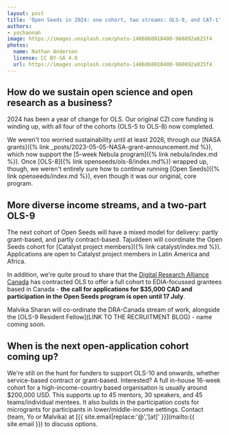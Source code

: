 ```yaml
---
layout: post
title: 'Open Seeds in 2024: one cohort, two streams: OLS-9, and CAT-1'
authors:
- yochannah
image: https://images.unsplash.com/photo-1486868018400-960892a825f4
photos:
  name: Nathan Anderson
  license: CC BY-SA 4.0
  url: https://images.unsplash.com/photo-1486868018400-960892a825f4
---
```


## How do we sustain open science and open research as a business? 
2024 has been a year of change for OLS. Our original CZI core funding is winding up, with all four of the cohorts (OLS-5 to OLS-8) now completed. 

We weren't too worried sustainability until at least 2026, through our [NASA grants]({% link _posts/2023-05-05-NASA-grant-announcement.md %}), which now support the [5-week Nebula program]({% link nebula/index.md %}). Once [OLS-8]({% link openseeds/ols-8/index.md%}) wrapped up, though, we weren't entirely sure how to continue running [Open Seeds]({% link openseeds/index.md %}), even though it was our original, core program. 

## More diverse income streams, and a two-part OLS-9

The next cohort of Open Seeds will have a mixed model for delivery: partly grant-based, and partly contract-based. Tajuddeen will coordinate the Open Seeds cohort for [Catalyst project members]({% link catalyst/index.md %}). Applications are open to Catalyst project members in Latin America and Africa. 

In addition, we're quite proud to share that the [Digital Research Alliance Canada](https://alliancecan.ca/en/latest/news/dri-edia-champions-new-funding-opportunity-advance-edia-dri) has contracted OLS to offer a full cohort to EDIA-focussed grantees based in Canada - **the call for applications for $35,000 CAD and participation in the Open Seeds program is open until 17 July**. 

Malvika Sharan will co-ordinate the DRA-Canada stream of work, alongside the [OLS-9 Resident Fellow](LINK TO THE RECRUITMENT BLOG) - name coming soon. 

## When is the next open-application cohort coming up? 

We're still on the hunt for funders to support OLS-10 and onwards, whether service-based contract or grant-based. Interested? A full in-house 16-week cohort for a high-income-country based organisation is usually around $200,000 USD. This supports up to 45 mentors, 30 speakers, and 45 teams/individual mentees. It also builds in the participation costs for microgrants for participants in lower/middle-income settings. Contact (team, Yo or Malvika) at [{{ site.email|replace:'@','[at]' }}](mailto:{{ site.email }}) to discuss options. 
